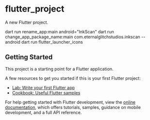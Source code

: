 # flutter_project

A new Flutter project.

dart run rename_app:main android="InkScan"
dart run change_app_package_name:main com.eternalglitchstudios.inkscan --android
dart run flutter_launcher_icons

## Getting Started

This project is a starting point for a Flutter application.

A few resources to get you started if this is your first Flutter project:

- [Lab: Write your first Flutter app](https://docs.flutter.dev/get-started/codelab)
- [Cookbook: Useful Flutter samples](https://docs.flutter.dev/cookbook)

For help getting started with Flutter development, view the
[online documentation](https://docs.flutter.dev/), which offers tutorials,
samples, guidance on mobile development, and a full API reference.
